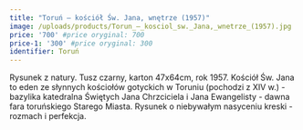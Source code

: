 ```yaml
---
title: "Toruń – kościół Św. Jana, wnętrze (1957)"
image: /uploads/products/Torun_–_kosciol_sw._Jana,_wnetrze_(1957).jpg
price: '700' #price oryginal: 700
price-1: '300' #price oryginal: 300
identifier: Toruń
---
```


Rysunek z natury. Tusz czarny, karton 47x64cm, rok 1957.
Kościół Św. Jana to eden ze słynnych kościołów gotyckich w Toruniu (pochodzi z XIV w.) - bazylika katedralna Świętych Jana Chrzciciela i Jana Ewangelisty - dawna fara toruńskiego Starego Miasta. Rysunek o niebywałym nasyceniu kreski - rozmach i perfekcja.